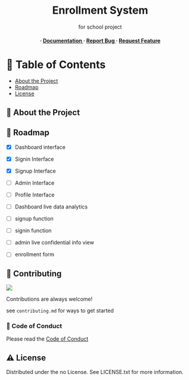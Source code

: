 <div align='center'>

<h1>Enrollment System</h1>
<p>for school project</p>

<h4> <span> · </span> <a href="https://github.com/CrLn-66/Enrollment-shit/blob/master/README.md"> Documentation </a> <span> · </span> <a href="https://github.com/CrLn-66/Enrollment-shit/issues"> Report Bug </a> <span> · </span> <a href="https://github.com/CrLn-66/Enrollment-shit/issues"> Request Feature </a> </h4>


</div>

# :notebook_with_decorative_cover: Table of Contents

- [About the Project](#star2-about-the-project)
- [Roadmap](#compass-roadmap)
- [License](#warning-license)


## :star2: About the Project

## :compass: Roadmap

* [x] Dashboard interface
* [x] Signin Interface
* [x] Signup Interface
* [ ] Admin Interface
* [ ] Profile Interface
* [ ] Dashboard live data analytics
* [ ] signup function
* [ ] signin function
* [ ] admin live confidential info view
* [ ] enrollment form


## :wave: Contributing

<a href="https://github.com/CrLn-66/Enrollment-shit/graphs/contributors"> <img src="https://contrib.rocks/image?repo=Louis3797/awesome-readme-template" /> </a>

Contributions are always welcome!

see `contributing.md` for ways to get started

### :scroll: Code of Conduct

Please read the [Code of Conduct](https://github.com/CrLn-66/Enrollment-shit/blob/master/CODE_OF_CONDUCT.md)

## :warning: License

Distributed under the no License. See LICENSE.txt for more information.
